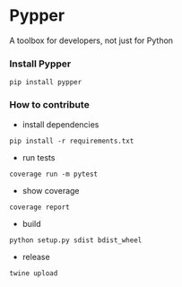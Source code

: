 # Pypper

A toolbox for developers, not just for Python

### Install Pypper

```
pip install pypper
```

### How to contribute
- install dependencies
```
pip install -r requirements.txt
```

- run tests
```
coverage run -m pytest
```

- show coverage
```
coverage report
```

- build
```
python setup.py sdist bdist_wheel
```

- release
```
twine upload
```